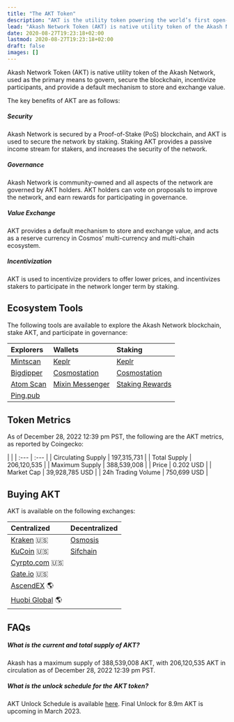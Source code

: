 ```yaml
---
title: "The AKT Token"
description: "AKT is the utility token powering the world’s first open-source cloud."
lead: "Akash Network Token (AKT) is native utility token of the Akash Network, used as the primary means to govern, secure the blockchain, incentivize participants, and provide a default mechanism to store and exchange value."
date: 2020-08-27T19:23:18+02:00
lastmod: 2020-08-27T19:23:18+02:00
draft: false
images: []
---
```


Akash Network Token (AKT) is native utility token of the Akash Network, used as the primary means to govern, secure the blockchain, incentivize participants, and provide a default mechanism to store and exchange value.

The key benefits of AKT are as follows:

##### Security

Akash Network is secured by a Proof-of-Stake (PoS) blockchain, and AKT is used to secure the network by staking. Staking AKT provides a passive income stream for stakers, and increases the security of the network.

##### Governance

Akash Network is community-owned and all aspects of the network are governed by AKT holders. AKT holders can vote on proposals to improve the network, and earn rewards for participating in governance.

##### Value Exchange

AKT provides a default mechanism to store and exchange value, and acts as a reserve currency in Cosmos' multi-currency and multi-chain ecosystem.

##### Incentivization

AKT is used to incentivize providers to offer lower prices, and incentivizes stakers to participate in the network longer term by staking.


## Ecosystem Tools

The following tools are available to explore the Akash Network blockchain, stake AKT, and participate in governance:

| Explorers | Wallets | Staking
| :--- | :--- | :--- |
| [Mintscan](https://mintscan.io/akash) | [Keplr](https://wallet.keplr.app/#/akash)  | [Keplr](https://wallet.keplr.app/chains/akash) |
| [Bigdipper](https://forbole.com/akash) | [Cosmostation](https://wallet.cosmostation.io/#/akash) | [Cosmostation](https://wallet.cosmostation.io/#/akash) |
| [Atom Scan](https://atomscan.io/akash) | [Mixin Messenger](https://mixin.one/messenger) | [Staking Rewards](https://www.stakingrewards.com/earn/akash/) |
| [Ping.pub](https://ping.pub/akash) |

## Token Metrics

As of December 28, 2022 12:39 pm PST, the following are the AKT metrics, as reported by Coingecko:

| |
| :--- | :--- |
| Circulating Supply | 197,315,731 |
| Total Supply | 206,120,535 |
| Maximum Supply | 388,539,008 |
| Price | 0.202 USD |
| Market Cap | 39,928,785 USD |
| 24h Trading Volume | 750,699 USD |

## Buying AKT

AKT is available on the following exchanges:

| Centralized | Decentralized
| :--- | :--- |
| [Kraken](https://www.kraken.com/prices/akash-network?quote=usd) 🇺🇸 | [Osmosis](https://info.osmosis.zone/token/AKT)
| [KuCoin](https://www.kucoin.com/trade/AKT-USDT) 🇺🇸 | [Sifchain](https://app.sifchain.finance/swap?input=akt)
| [Cyrpto.com](https://crypto.com/exchange/akt_usdt) 🇺🇸 |
| [Gate.io](https://www.gate.io/trade/AKT_USDT) 🇺🇸 | 
| [AscendEX](https://www.ascendex.com/en/trade/spot/akt_usdt) 🌎 | 
| [Huobi Global](https://www.huobi.com/en-us/exchange/akt_usdt/) 🌎 |


## FAQs

##### What is the current and total supply of AKT?

Akash has a maximum supply of 388,539,008 AKT, with 206,120,535 AKT in circulation as of December 28, 2022 12:39 pm PST.

##### What is the unlock schedule for the AKT token?

AKT Unlock Schedule is available [here](https://docs.google.com/spreadsheets/d/1MUULetp59lgNq0z4ckVI51QdtMGvqtKOW8wRfX5R8yY/edit#gid=2130333819). Final Unlock for 8.9m AKT is upcoming in March 2023.